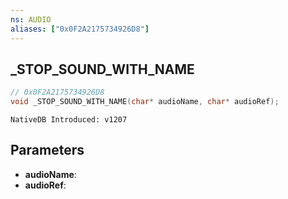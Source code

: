 ```yaml
---
ns: AUDIO
aliases: ["0x0F2A2175734926D8"]
---
```

## _STOP_SOUND_WITH_NAME

```c
// 0x0F2A2175734926D8
void _STOP_SOUND_WITH_NAME(char* audioName, char* audioRef);
```

```
NativeDB Introduced: v1207
```

## Parameters
* **audioName**:
* **audioRef**:
